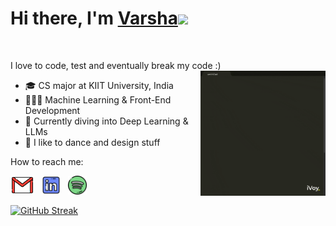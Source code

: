 <div>
   <h1>Hi there, I'm <a href="">Varsha</a><img src="https://media.giphy.com/media/WUlplcMpOCEmTGBtBW/giphy.gif" width="55px"> </h1>
<br>
<p>
  I love to code, test and eventually break my code :)
<img src="assets/what_i_do.gif" alt="That's basically it!" align="right" width="200" height="auto" />

- 🎓 CS major at KIIT University, India
  <br>
- 👩🏻‍💻 Machine Learning & Front-End Development
  <br>
- 🌱 Currently diving into Deep Learning & LLMs
  <br>
- 💟 I like to dance and design stuff


How to reach me:

<a href="mailto:varsha.pandian@gmail.com"><img height="30" src="assets/gmail.png"></a>&nbsp;&nbsp;
<a href="https://www.linkedin.com/in/varsha-pandian/"><img height="30" src="assets/linkedin.png"></a>&nbsp;&nbsp;
<a href="https://open.spotify.com/user/31nk3r2pdyc636bitpnaw3aq3feq"><img height="30" src="assets/spotify.png"></a>&nbsp;&nbsp;

</p>

[![GitHub Streak](https://streak-stats.demolab.com/?user=varshapandiann&theme=tokyonight-duo&)](https://git.io/streak-stats)
</div>
